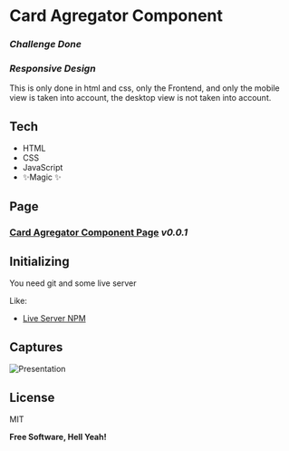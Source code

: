 # Card Agregator Component
### _Challenge Done_
### _Responsive Design_


This is only done in html and css, only the Frontend, and only the mobile view is taken into account, the desktop view is not taken into account.
## Tech
- HTML
- CSS
- JavaScript
- ✨Magic ✨



## Page

### [Card Agregator Component Page](https://pxnditxyr.github.io/card-agregator-component/) _v0.0.1_

## Initializing
You need git and some live server

Like:
- [Live Server NPM](https://www.npmjs.com/package/live-server)


## Captures
![Presentation](https://i.ibb.co/kKk0N8z/2021-10-01-11-48-36-1.gif)

## License

MIT

**Free Software, Hell Yeah!**
